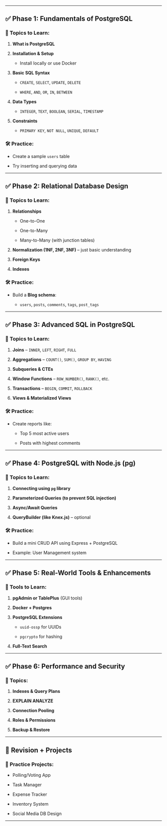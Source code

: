 
---

## ✅ Phase 1: **Fundamentals of PostgreSQL**

### 📘 Topics to Learn:

1. **What is PostgreSQL**
    
2. **Installation & Setup**
    
    - Install locally or use Docker
        
3. **Basic SQL Syntax**
    
    - `CREATE`, `SELECT`, `UPDATE`, `DELETE`
        
    - `WHERE`, `AND`, `OR`, `IN`, `BETWEEN`
        
4. **Data Types**
    
    - `INTEGER`, `TEXT`, `BOOLEAN`, `SERIAL`, `TIMESTAMP`
        
5. **Constraints**
    
    - `PRIMARY KEY`, `NOT NULL`, `UNIQUE`, `DEFAULT`
        

### 🛠 Practice:

- Create a sample `users` table
    
- Try inserting and querying data
    

---

## ✅ Phase 2: **Relational Database Design**

### 📘 Topics to Learn:

1. **Relationships**
    
    - One-to-One
        
    - One-to-Many
        
    - Many-to-Many (with junction tables)
        
2. **Normalization (1NF, 2NF, 3NF)** – just basic understanding
    
3. **Foreign Keys**
    
4. **Indexes**
    

### 🛠 Practice:

- Build a **Blog schema**:
    
    - `users`, `posts`, `comments`, `tags`, `post_tags`
        

---

## ✅ Phase 3: **Advanced SQL in PostgreSQL**

### 📘 Topics to Learn:

1. **Joins** – `INNER`, `LEFT`, `RIGHT`, `FULL`
    
2. **Aggregations** – `COUNT()`, `SUM()`, `GROUP BY`, `HAVING`
    
3. **Subqueries & CTEs**
    
4. **Window Functions** – `ROW_NUMBER()`, `RANK()`, etc.
    
5. **Transactions** – `BEGIN`, `COMMIT`, `ROLLBACK`
    
6. **Views & Materialized Views**
    

### 🛠 Practice:

- Create reports like:
    
    - Top 5 most active users
        
    - Posts with highest comments
        

---

## ✅ Phase 4: **PostgreSQL with Node.js (pg)**

### 📘 Topics to Learn:

1. **Connecting using `pg` library**
    
2. **Parameterized Queries (to prevent SQL injection)**
    
3. **Async/Await Queries**
    
4. **QueryBuilder (like Knex.js)** – optional
    

### 🛠 Practice:

- Build a mini CRUD API using Express + PostgreSQL
    
- Example: User Management system
    

---

## ✅ Phase 5: **Real-World Tools & Enhancements**

### 📘 Tools to Learn:

1. **pgAdmin or TablePlus** (GUI tools)
    
2. **Docker + Postgres**
    
3. **PostgreSQL Extensions**
    
    - `uuid-ossp` for UUIDs
        
    - `pgcrypto` for hashing
        
4. **Full-Text Search**
    

---

## ✅ Phase 6: **Performance and Security**

### 📘 Topics:

1. **Indexes & Query Plans**
    
2. **EXPLAIN ANALYZE**
    
3. **Connection Pooling**
    
4. **Roles & Permissions**
    
5. **Backup & Restore**
    

---

## 🔁 Revision + Projects

### 🧠 Practice Projects:

- Polling/Voting App
    
- Task Manager
    
- Expense Tracker
    
- Inventory System
    
- Social Media DB Design
    

---


